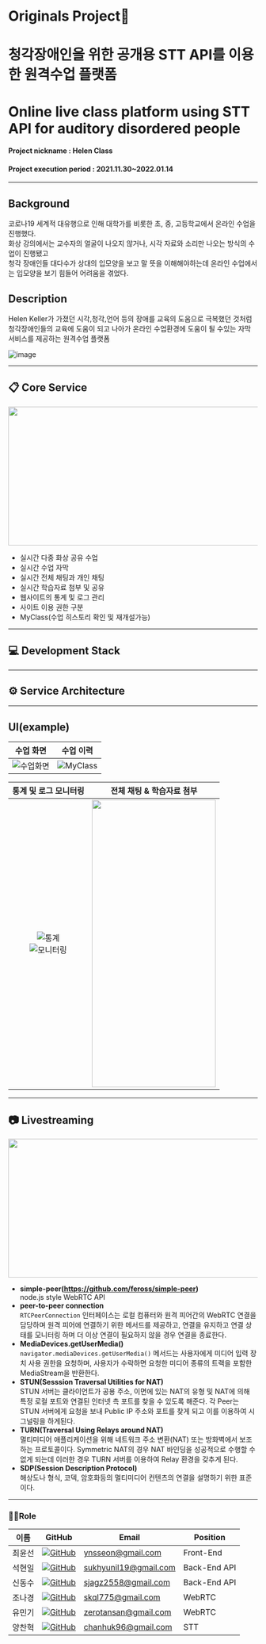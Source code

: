 # Originals Project📖
# 청각장애인을 위한 공개용 STT API를 이용한 원격수업 플랫폼
# Online live class platform using STT API for auditory disordered people
#### Project nickname : Helen Class
#### Project execution period : 2021.11.30~2022.01.14

-----------------------
## Background
코로나19 세계적 대유행으로 인해 대학가를 비롯한 초, 중, 고등학교에서 온라인 수업을 진행했다.<br/>
화상 강의에서는 교수자의 얼굴이 나오지 않거나, 시각 자료와 소리만 나오는 방식의 수업이 진행됐고<br/>
청각 장애인들 대다수가 상대의 입모양을 보고 말 뜻을 이해해야하는데 온라인 수업에서는 입모양을 보기 힘들어 어려움을 겪었다. <br/>


## Description

Helen Keller가 가졌던 시각,청각,언어 등의 장애를 교육의 도움으로 극복했던 것처럼<br/>
청각장애인들의 교육에 도움이 되고 나아가 온라인 수업환경에 도움이 될 수있는 자막 서비스를 제공하는 원격수업 플랫폼

![image](https://user-images.githubusercontent.com/74586346/150096423-8e1116f3-ed81-446b-bb1c-90f2f1855168.png)

-----------------------

## 📋 Core Service 

<img src="https://user-images.githubusercontent.com/74586346/150092246-ecdb5c0e-e75d-44d7-bc26-a1ae5462a944.png"  width="550" height="280"/>

- 실시간 다중 화상 공유 수업
- 실시간 수업 자막
- 실시간 전체 채팅과 개인 채팅
- 실시간 학습자료 첨부 및 공유
- 웹사이트의 통계 및 로그 관리 
- 사이트 이용 권한 구분
- MyClass(수업 히스토리 확인 및 재개설가능)

-----------------------

## 💻 Development Stack  

                                                                                                                                         
-----------------------
## ⚙ Service Architecture

-----------------------

##  UI(example)  



수업 화면          |  수업 이력
:-------------------------:|:-------------------------:
 ![수업화면](https://user-images.githubusercontent.com/74586346/150248270-6dd14776-a787-4290-93bc-1ddd10506ee5.png) |  ![MyClass](https://user-images.githubusercontent.com/74586346/150248359-22a12078-62ec-4fee-a22f-ce8a94a468f4.png)
 
 통계 및 로그 모니터링           |   전체 채팅 & 학습자료 첨부
:-------------------------:|:-------------------------:
 ![통계](https://user-images.githubusercontent.com/74586346/150250669-a4a3cb5c-b2dd-4e26-baac-1d48c908da14.png)<br/>  ![모니터링](https://user-images.githubusercontent.com/74586346/150252252-41ba6cb4-a224-4630-83f1-a5257da829f6.png) | <img src="https://user-images.githubusercontent.com/74586346/150247837-9c05e2a1-cdda-48b1-9508-7f0d4f23e765.png"  width="250" height="580"/>

<!-- (https://user-images.githubusercontent.com/74586346/150247656-63a42f52-05df-4762-b486-a0c33a27092c.png)

https://user-images.githubusercontent.com/74586346/150247837-9c05e2a1-cdda-48b1-9508-7f0d4f23e765.png
 -->
 -----------------------
 
## 📷 Livestreaming 

<img src="https://user-images.githubusercontent.com/74478432/150239269-d46f541c-5668-4a66-bd62-9b31f252a4ef.png"  width="550" height="280"/>

* <b>simple-peer(https://github.com/feross/simple-peer)</b><br>
node.js style WebRTC API 
* <b>peer-to-peer connection</b><br>
`RTCPeerConnection` 인터페이스는 로컬 컴퓨터와 원격 피어간의 WebRTC 연결을 담당하며 원격 피어에 연결하기 위한 메서드를 제공하고, 연결을 유지하고 연결 상태를 모니터링 하며 더 이상 연결이 필요하지 않을 경우 연결을 종료한다. 
* <b>MediaDevices.getUserMedia()</b><br>
`navigator.mediaDevices.getUserMedia()` 메서드는 사용자에게 미디어 입력 장치 사용 권한을 요청하며, 사용자가 수락하면 요청한 미디어 종류의 트랙을 포함한 MediaStream을 반환한다.
* <b>STUN(Sesssion Traversal Utilities for NAT)</b><br>
STUN 서버는 클라이언트가 공용 주소, 이면에 있는 NAT의 유형 및 NAT에 의해 특정 로컬 포트와 연결된 인터넷 측 포트를 찾을 수 있도록 해준다. 각 Peer는 STUN 서버에게 요청을 보내 Public IP 주소와 포트를 찾게 되고 이를 이용하여 시그널링을 하게된다. 
* <b>TURN(Traversal Using Relays around NAT)</b><br>
멀티미디어 애플리케이션을 위해 네트워크 주소 변환(NAT) 또는 방화벽에서 보조하는 프로토콜이다. Symmetric NAT의 경우 NAT 바인딩을 성공적으로 수행할 수 없게 되는데 이러한 경우 TURN 서버를 이용하여 Relay 환경을 갖추게 된다. 
* <b>SDP(Session Description Protocol)</b><br>
해상도나 형식, 코덱, 암호화등의 멀티미디어 컨텐츠의 연결을 설명하기 위한 표준이다. 



---

### 🙋‍♂️Role

이름 | GitHub |  Email | Position |
 --- | ------- | ------| ------- | 
최윤선 |<img src="http://img.shields.io/badge/-655ced?style=social&logo=github"/>[GitHub](https://github.com/ynsseon07) | ynsseon@gmail.com | Front-End | [게인 블로그나 노션](#)
석현일 | <img src="http://img.shields.io/badge/-655ced?style=social&logo=github"/>[GitHub](https://github.com/johney-suk) | sukhyunil19@gmail.com | Back-End API | [게인 블로그나 노션](#)
신동수 | <img src="http://img.shields.io/badge/-655ced?style=social&logo=github"/>[GitHub](https://github.com/sjagz) | sjagz2558@gmail.com | Back-End API | [게인 블로그나 노션](#)
조나경 | <img src="http://img.shields.io/badge/-655ced?style=social&logo=github"/>[GitHub](https://github.com/nagggyung) | skql775@gmail.com | WebRTC | [게인 블로그나 노션](#)
유민기 | <img src="http://img.shields.io/badge/-655ced?style=social&logo=github"/>[GitHub](https://github.com/Yoo-mingi) | zerotansan@gmail.com | WebRTC | [게인 블로그나 노션](#)
양찬혁 | <img src="http://img.shields.io/badge/-655ced?style=social&logo=github"/>[GitHub](https://github.com/mintorca) | chanhuk96@gmail.com | STT | [게인 블로그나 노션](#)
